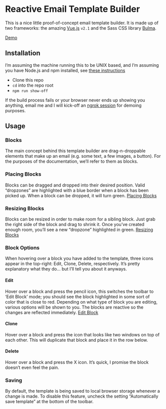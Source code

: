 # Reactive Email Template Builder
This is a nice little proof-of-concept email template builder. It is made up of two frameworks: the amazing [Vue.js](vuejs.org) `v2.1` and the Sass CSS library [Bulma](bulma.io).

[Demo](http://imgur.com/QFn0gnQ)


## Installation
I’m assuming the machine running this to be UNIX based, and I’m assuming you have Node.js and npm installed, see [these instructions](http://1.bp.blogspot.com/-AgUTyA3m7v8/Tae3lHr335I/AAAAAAAAAT4/T3iyFPNt30w/s1600/thumb.php.jpeg)
- Clone this repo
- `cd` into the repo root
- `npm run show-off`

If the build process fails or your browser never ends up showing you anything, email me and I will kick-off an [ngrok session](https://ngrok.com/) for demoing purposes.


## Usage
### Blocks
The main concept behind this template builder are drag-n-droppable elements that make up an email (e.g. some text, a few images, a button). For the purposes of the documentation, we’ll refer to them as blocks.

### Placing Blocks
Blocks  can be dragged and dropped into their desired position. Valid “dropzones” are highlighted with a blue border when a block has been picked up.  When a block can be dropped, it will turn green.
[Placing Blocks](http://imgur.com/avzn5Xf)


### Resizing Blocks
Blocks can be resized in order to make room for a sibling block. Just grab the right side of the block and drag to shrink it. Once you’ve created enough room, you’ll see a new “dropzone” highlighted in green.
[Resizing Blocks](http://imgur.com/ycLCWd9)


### Block Options
When hovering over a block you have added to the template, three icons appear in the top-right: Edit, Clone, Delete, respectively. It’s pretty explanatory what they do… but I’ll tell you about it anyways.

#### Edit
Hover over a block and press the pencil icon, this switches the toolbar to ‘Edit Block’ mode; you should see the block highlighted in some sort of color that is close to red. Depending on what type of block you are editing, various options will be shown to you. The blocks are reactive so the changes are reflected immediately.
[Edit Block](http://imgur.com/FCQuERe)


#### Clone
Hover over a block and press the icon that looks like two windows on top of each other. This will duplicate that block and place it in the row below. 

#### Delete
Hover over a block and press the X icon. It’s quick, I promise the block doesn’t even feel the pain.


### Saving
By default, the template is being saved to local browser storage whenever a change is made. To disable this feature, uncheck the setting “Automatically save template” at the bottom of the toolbar.









